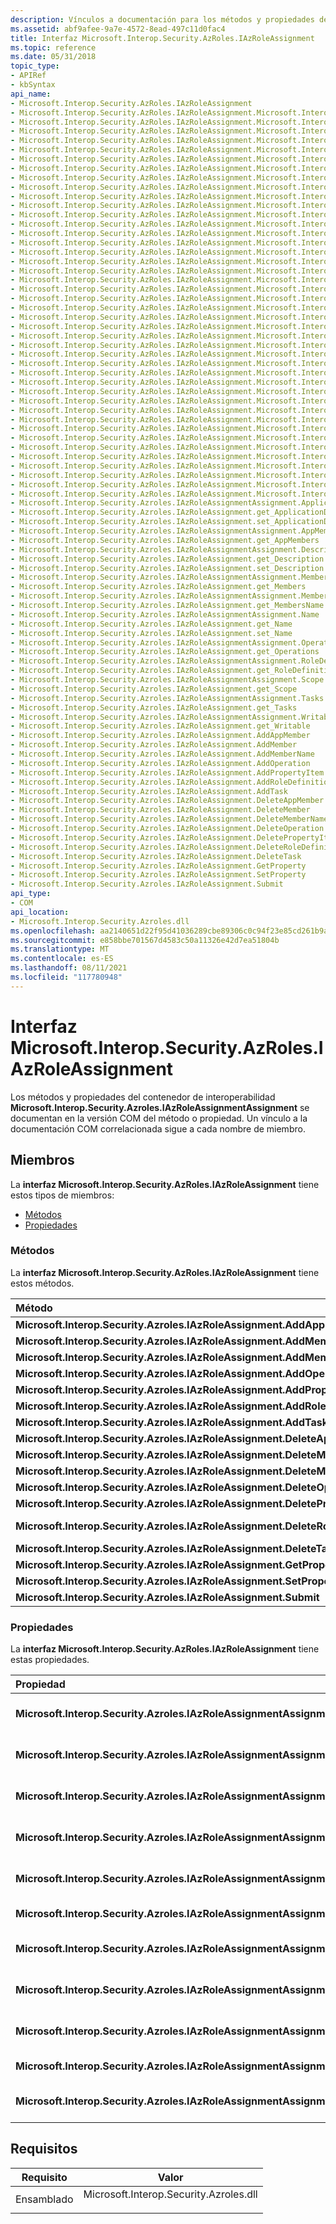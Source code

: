 ```yaml
---
description: Vínculos a documentación para los métodos y propiedades del contenedor de interoperabilidad IAzRoleAssignment.
ms.assetid: abf9afee-9a7e-4572-8ead-497c11d0fac4
title: Interfaz Microsoft.Interop.Security.AzRoles.IAzRoleAssignment
ms.topic: reference
ms.date: 05/31/2018
topic_type:
- APIRef
- kbSyntax
api_name:
- Microsoft.Interop.Security.AzRoles.IAzRoleAssignment
- Microsoft.Interop.Security.AzRoles.IAzRoleAssignment.Microsoft.Interop.Security.Azroles.IAzRoleAssignment.AddAppMember
- Microsoft.Interop.Security.AzRoles.IAzRoleAssignment.Microsoft.Interop.Security.Azroles.IAzRoleAssignment.AddMember
- Microsoft.Interop.Security.AzRoles.IAzRoleAssignment.Microsoft.Interop.Security.Azroles.IAzRoleAssignment.AddMemberName
- Microsoft.Interop.Security.AzRoles.IAzRoleAssignment.Microsoft.Interop.Security.Azroles.IAzRoleAssignment.AddOperation
- Microsoft.Interop.Security.AzRoles.IAzRoleAssignment.Microsoft.Interop.Security.Azroles.IAzRoleAssignment.AddPropertyItem
- Microsoft.Interop.Security.AzRoles.IAzRoleAssignment.Microsoft.Interop.Security.Azroles.IAzRoleAssignment.AddRoleDefinition
- Microsoft.Interop.Security.AzRoles.IAzRoleAssignment.Microsoft.Interop.Security.Azroles.IAzRoleAssignment.AddTask
- Microsoft.Interop.Security.AzRoles.IAzRoleAssignment.Microsoft.Interop.Security.Azroles.IAzRoleAssignment.DeleteAppMember
- Microsoft.Interop.Security.AzRoles.IAzRoleAssignment.Microsoft.Interop.Security.Azroles.IAzRoleAssignment.DeleteMember
- Microsoft.Interop.Security.AzRoles.IAzRoleAssignment.Microsoft.Interop.Security.Azroles.IAzRoleAssignment.DeleteMemberName
- Microsoft.Interop.Security.AzRoles.IAzRoleAssignment.Microsoft.Interop.Security.Azroles.IAzRoleAssignment.DeleteOperation
- Microsoft.Interop.Security.AzRoles.IAzRoleAssignment.Microsoft.Interop.Security.Azroles.IAzRoleAssignment.DeletePropertyItem
- Microsoft.Interop.Security.AzRoles.IAzRoleAssignment.Microsoft.Interop.Security.Azroles.IAzRoleAssignment.DeleteRoleDefinition
- Microsoft.Interop.Security.AzRoles.IAzRoleAssignment.Microsoft.Interop.Security.Azroles.IAzRoleAssignment.DeleteTask
- Microsoft.Interop.Security.AzRoles.IAzRoleAssignment.Microsoft.Interop.Security.Azroles.IAzRoleAssignment.GetProperty
- Microsoft.Interop.Security.AzRoles.IAzRoleAssignment.Microsoft.Interop.Security.Azroles.IAzRoleAssignment.SetProperty
- Microsoft.Interop.Security.AzRoles.IAzRoleAssignment.Microsoft.Interop.Security.Azroles.IAzRoleAssignment.Submit
- Microsoft.Interop.Security.AzRoles.IAzRoleAssignment.Microsoft.Interop.Security.Azroles.IAzRoleAssignmentAssignment.ApplicationData
- Microsoft.Interop.Security.AzRoles.IAzRoleAssignment.Microsoft.Interop.Security.Azroles.IAzRoleAssignment.get_ApplicationData
- Microsoft.Interop.Security.AzRoles.IAzRoleAssignment.Microsoft.Interop.Security.Azroles.IAzRoleAssignment.set_ApplicationData
- Microsoft.Interop.Security.AzRoles.IAzRoleAssignment.Microsoft.Interop.Security.Azroles.IAzRoleAssignmentAssignment.AppMembers
- Microsoft.Interop.Security.AzRoles.IAzRoleAssignment.Microsoft.Interop.Security.Azroles.IAzRoleAssignment.get_AppMembers
- Microsoft.Interop.Security.AzRoles.IAzRoleAssignment.Microsoft.Interop.Security.Azroles.IAzRoleAssignmentAssignment.Description
- Microsoft.Interop.Security.AzRoles.IAzRoleAssignment.Microsoft.Interop.Security.Azroles.IAzRoleAssignment.get_Description
- Microsoft.Interop.Security.AzRoles.IAzRoleAssignment.Microsoft.Interop.Security.Azroles.IAzRoleAssignment.set_Description
- Microsoft.Interop.Security.AzRoles.IAzRoleAssignment.Microsoft.Interop.Security.Azroles.IAzRoleAssignmentAssignment.Members
- Microsoft.Interop.Security.AzRoles.IAzRoleAssignment.Microsoft.Interop.Security.Azroles.IAzRoleAssignment.get_Members
- Microsoft.Interop.Security.AzRoles.IAzRoleAssignment.Microsoft.Interop.Security.Azroles.IAzRoleAssignmentAssignment.MembersName
- Microsoft.Interop.Security.AzRoles.IAzRoleAssignment.Microsoft.Interop.Security.Azroles.IAzRoleAssignment.get_MembersName
- Microsoft.Interop.Security.AzRoles.IAzRoleAssignment.Microsoft.Interop.Security.Azroles.IAzRoleAssignmentAssignment.Name
- Microsoft.Interop.Security.AzRoles.IAzRoleAssignment.Microsoft.Interop.Security.Azroles.IAzRoleAssignment.get_Name
- Microsoft.Interop.Security.AzRoles.IAzRoleAssignment.Microsoft.Interop.Security.Azroles.IAzRoleAssignment.set_Name
- Microsoft.Interop.Security.AzRoles.IAzRoleAssignment.Microsoft.Interop.Security.Azroles.IAzRoleAssignmentAssignment.Operations
- Microsoft.Interop.Security.AzRoles.IAzRoleAssignment.Microsoft.Interop.Security.Azroles.IAzRoleAssignment.get_Operations
- Microsoft.Interop.Security.AzRoles.IAzRoleAssignment.Microsoft.Interop.Security.Azroles.IAzRoleAssignmentAssignment.RoleDefinitions
- Microsoft.Interop.Security.AzRoles.IAzRoleAssignment.Microsoft.Interop.Security.Azroles.IAzRoleAssignment.get_RoleDefinitions
- Microsoft.Interop.Security.AzRoles.IAzRoleAssignment.Microsoft.Interop.Security.Azroles.IAzRoleAssignmentAssignment.Scope
- Microsoft.Interop.Security.AzRoles.IAzRoleAssignment.Microsoft.Interop.Security.Azroles.IAzRoleAssignment.get_Scope
- Microsoft.Interop.Security.AzRoles.IAzRoleAssignment.Microsoft.Interop.Security.Azroles.IAzRoleAssignmentAssignment.Tasks
- Microsoft.Interop.Security.AzRoles.IAzRoleAssignment.Microsoft.Interop.Security.Azroles.IAzRoleAssignment.get_Tasks
- Microsoft.Interop.Security.AzRoles.IAzRoleAssignment.Microsoft.Interop.Security.Azroles.IAzRoleAssignmentAssignment.Writable
- Microsoft.Interop.Security.AzRoles.IAzRoleAssignment.Microsoft.Interop.Security.Azroles.IAzRoleAssignment.get_Writable
- Microsoft.Interop.Security.Azroles.IAzRoleAssignmentAssignment.ApplicationData
- Microsoft.Interop.Security.Azroles.IAzRoleAssignment.get_ApplicationData
- Microsoft.Interop.Security.Azroles.IAzRoleAssignment.set_ApplicationData
- Microsoft.Interop.Security.Azroles.IAzRoleAssignmentAssignment.AppMembers
- Microsoft.Interop.Security.Azroles.IAzRoleAssignment.get_AppMembers
- Microsoft.Interop.Security.Azroles.IAzRoleAssignmentAssignment.Description
- Microsoft.Interop.Security.Azroles.IAzRoleAssignment.get_Description
- Microsoft.Interop.Security.Azroles.IAzRoleAssignment.set_Description
- Microsoft.Interop.Security.Azroles.IAzRoleAssignmentAssignment.Members
- Microsoft.Interop.Security.Azroles.IAzRoleAssignment.get_Members
- Microsoft.Interop.Security.Azroles.IAzRoleAssignmentAssignment.MembersName
- Microsoft.Interop.Security.Azroles.IAzRoleAssignment.get_MembersName
- Microsoft.Interop.Security.Azroles.IAzRoleAssignmentAssignment.Name
- Microsoft.Interop.Security.Azroles.IAzRoleAssignment.get_Name
- Microsoft.Interop.Security.Azroles.IAzRoleAssignment.set_Name
- Microsoft.Interop.Security.Azroles.IAzRoleAssignmentAssignment.Operations
- Microsoft.Interop.Security.Azroles.IAzRoleAssignment.get_Operations
- Microsoft.Interop.Security.Azroles.IAzRoleAssignmentAssignment.RoleDefinitions
- Microsoft.Interop.Security.Azroles.IAzRoleAssignment.get_RoleDefinitions
- Microsoft.Interop.Security.Azroles.IAzRoleAssignmentAssignment.Scope
- Microsoft.Interop.Security.Azroles.IAzRoleAssignment.get_Scope
- Microsoft.Interop.Security.Azroles.IAzRoleAssignmentAssignment.Tasks
- Microsoft.Interop.Security.Azroles.IAzRoleAssignment.get_Tasks
- Microsoft.Interop.Security.Azroles.IAzRoleAssignmentAssignment.Writable
- Microsoft.Interop.Security.Azroles.IAzRoleAssignment.get_Writable
- Microsoft.Interop.Security.Azroles.IAzRoleAssignment.AddAppMember
- Microsoft.Interop.Security.Azroles.IAzRoleAssignment.AddMember
- Microsoft.Interop.Security.Azroles.IAzRoleAssignment.AddMemberName
- Microsoft.Interop.Security.Azroles.IAzRoleAssignment.AddOperation
- Microsoft.Interop.Security.Azroles.IAzRoleAssignment.AddPropertyItem
- Microsoft.Interop.Security.Azroles.IAzRoleAssignment.AddRoleDefinition
- Microsoft.Interop.Security.Azroles.IAzRoleAssignment.AddTask
- Microsoft.Interop.Security.Azroles.IAzRoleAssignment.DeleteAppMember
- Microsoft.Interop.Security.Azroles.IAzRoleAssignment.DeleteMember
- Microsoft.Interop.Security.Azroles.IAzRoleAssignment.DeleteMemberName
- Microsoft.Interop.Security.Azroles.IAzRoleAssignment.DeleteOperation
- Microsoft.Interop.Security.Azroles.IAzRoleAssignment.DeletePropertyItem
- Microsoft.Interop.Security.Azroles.IAzRoleAssignment.DeleteRoleDefinition
- Microsoft.Interop.Security.Azroles.IAzRoleAssignment.DeleteTask
- Microsoft.Interop.Security.Azroles.IAzRoleAssignment.GetProperty
- Microsoft.Interop.Security.Azroles.IAzRoleAssignment.SetProperty
- Microsoft.Interop.Security.Azroles.IAzRoleAssignment.Submit
api_type:
- COM
api_location:
- Microsoft.Interop.Security.Azroles.dll
ms.openlocfilehash: aa2140651d22f95d41036289cbe89306c0c94f23e85cd261b9a8b623d1d74ff7
ms.sourcegitcommit: e858bbe701567d4583c50a11326e42d7ea51804b
ms.translationtype: MT
ms.contentlocale: es-ES
ms.lasthandoff: 08/11/2021
ms.locfileid: "117780948"
---
```

# <a name="microsoftinteropsecurityazrolesiazroleassignment-interface"></a>Interfaz Microsoft.Interop.Security.AzRoles.IAzRoleAssignment

Los métodos y propiedades del contenedor de interoperabilidad **Microsoft.Interop.Security.Azroles.IAzRoleAssignmentAssignment** se documentan en la versión COM del método o propiedad. Un vínculo a la documentación COM correlacionada sigue a cada nombre de miembro.

## <a name="members"></a>Miembros

La **interfaz Microsoft.Interop.Security.AzRoles.IAzRoleAssignment** tiene estos tipos de miembros:

-   [Métodos](#methods)
-   [Propiedades](#properties)

### <a name="methods"></a>Métodos

La **interfaz Microsoft.Interop.Security.AzRoles.IAzRoleAssignment** tiene estos métodos.



| Método                                                                        | Descripción                                                                                          |
|:------------------------------------------------------------------------------|:-----------------------------------------------------------------------------------------------------|
| **Microsoft.Interop.Security.Azroles.IAzRoleAssignment.AddAppMember**         | [**IAzRole::AddAppMember**](/windows/desktop/api/Azroles/nf-azroles-iazrole-addappmember)<br/>                                     |
| **Microsoft.Interop.Security.Azroles.IAzRoleAssignment.AddMember**            | [**IAzRole::AddMember**](/windows/desktop/api/Azroles/nf-azroles-iazrole-addmember)<br/>                                           |
| **Microsoft.Interop.Security.Azroles.IAzRoleAssignment.AddMemberName**        | [**IAzRole::AddMemberName**](/windows/desktop/api/Azroles/nf-azroles-iazrole-addmembername)<br/>                                   |
| **Microsoft.Interop.Security.Azroles.IAzRoleAssignment.AddOperation**         | [**IAzRole::AddOperation**](/windows/desktop/api/Azroles/nf-azroles-iazrole-addoperation)<br/>                                     |
| **Microsoft.Interop.Security.Azroles.IAzRoleAssignment.AddPropertyItem**      | [**IAzRole::AddPropertyItem**](/windows/desktop/api/Azroles/nf-azroles-iazrole-addpropertyitem)<br/>                               |
| **Microsoft.Interop.Security.Azroles.IAzRoleAssignment.AddRoleDefinition**    | [**IAzRoleAssignment::AddRoleDefinition**](/windows/desktop/api/Azroles/nf-azroles-iazroleassignment-addroledefinition)<br/>       |
| **Microsoft.Interop.Security.Azroles.IAzRoleAssignment.AddTask**              | [**IAzRole::AddTask**](/windows/desktop/api/Azroles/nf-azroles-iazrole-addtask)<br/>                                               |
| **Microsoft.Interop.Security.Azroles.IAzRoleAssignment.DeleteAppMember**      | [**IAzRole::D eleteAppMember**](/windows/desktop/api/Azroles/nf-azroles-iazrole-deleteappmember)<br/>                               |
| **Microsoft.Interop.Security.Azroles.IAzRoleAssignment.DeleteMember**         | [**IAzRole::D eleteMember**](/windows/desktop/api/Azroles/nf-azroles-iazrole-deletemember)<br/>                                     |
| **Microsoft.Interop.Security.Azroles.IAzRoleAssignment.DeleteMemberName**     | [**IAzRole::D eleteMemberName**](/windows/desktop/api/Azroles/nf-azroles-iazrole-deletemembername)<br/>                             |
| **Microsoft.Interop.Security.Azroles.IAzRoleAssignment.DeleteOperation**      | [**IAzRole::D eleteOperation**](/windows/desktop/api/Azroles/nf-azroles-iazrole-deleteoperation)<br/>                               |
| **Microsoft.Interop.Security.Azroles.IAzRoleAssignment.DeletePropertyItem**   | [**IAzRole::D eletePropertyItem**](/windows/desktop/api/Azroles/nf-azroles-iazrole-deletepropertyitem)<br/>                         |
| **Microsoft.Interop.Security.Azroles.IAzRoleAssignment.DeleteRoleDefinition** | [**IAzRoleAssignment::D eleteRoleDefinition**](/windows/desktop/api/Azroles/nf-azroles-iazroleassignment-deleteroledefinition)<br/> |
| **Microsoft.Interop.Security.Azroles.IAzRoleAssignment.DeleteTask**           | [**IAzRole::D eleteTask**](/windows/desktop/api/Azroles/nf-azroles-iazrole-deletetask)<br/>                                         |
| **Microsoft.Interop.Security.Azroles.IAzRoleAssignment.GetProperty**          | [**IAzRole::GetProperty**](/windows/desktop/api/Azroles/nf-azroles-iazrole-getproperty)<br/>                                       |
| **Microsoft.Interop.Security.Azroles.IAzRoleAssignment.SetProperty**          | [**IAzRole::SetProperty**](/windows/desktop/api/Azroles/nf-azroles-iazrole-setproperty)<br/>                                       |
| **Microsoft.Interop.Security.Azroles.IAzRoleAssignment.Submit**               | [**IAzRole::Submit**](/windows/desktop/api/Azroles/nf-azroles-iazrole-submit)<br/>                                                 |



 

### <a name="properties"></a>Propiedades

La **interfaz Microsoft.Interop.Security.AzRoles.IAzRoleAssignment** tiene estas propiedades.



| Propiedad                                                                                      | Tipo de acceso           | Descripción                                                                                           |
|:----------------------------------------------------------------------------------------------|:----------------------|:------------------------------------------------------------------------------------------------------|
| **Microsoft.Interop.Security.Azroles.IAzRoleAssignmentAssignment.ApplicationData**<br/> | Lectura/escritura<br/> | [**Propiedad ApplicationData de IAzRole**](/windows/desktop/api/Azroles/nf-azroles-iazrole-get_applicationdata)<br/>                     |
| **Microsoft.Interop.Security.Azroles.IAzRoleAssignmentAssignment.AppMembers**<br/>      | Solo lectura<br/>  | [**Propiedad AppMembers de IAzRole**](/windows/desktop/api/Azroles/nf-azroles-iazrole-get_appmembers)<br/>                               |
| **Microsoft.Interop.Security.Azroles.IAzRoleAssignmentAssignment.Description**<br/>     | Lectura/escritura<br/> | [**Propiedad Description de IAzRole**](/windows/desktop/api/Azroles/nf-azroles-iazrole-get_description)<br/>                             |
| **Microsoft.Interop.Security.Azroles.IAzRoleAssignmentAssignment.Members**<br/>         | Solo lectura<br/>  | [**Propiedad Members de IAzRole**](/windows/desktop/api/Azroles/nf-azroles-iazrole-get_members)<br/>                                     |
| **Microsoft.Interop.Security.Azroles.IAzRoleAssignmentAssignment.MembersName**<br/>     | Solo lectura<br/>  | [**Propiedad MembersName de IAzRole**](/windows/desktop/api/Azroles/nf-azroles-iazrole-get_membersname)<br/>                             |
| **Microsoft.Interop.Security.Azroles.IAzRoleAssignmentAssignment.Name**<br/>            | Lectura/escritura<br/> | [**Propiedad Name de IAzRole**](/windows/desktop/api/Azroles/nf-azroles-iazrole-get_name)<br/>                                           |
| **Microsoft.Interop.Security.Azroles.IAzRoleAssignmentAssignment.Operations**<br/>      | Solo lectura<br/>  | [**Propiedad Operations de IAzRole**](/windows/desktop/api/Azroles/nf-azroles-iazrole-get_operations)<br/>                               |
| **Microsoft.Interop.Security.Azroles.IAzRoleAssignmentAssignment.RoleDefinitions**<br/> | Solo lectura<br/>  | [**Propiedad RoleDefinitions de IAzRoleAssignment**](/windows/desktop/api/Azroles/nf-azroles-iazroleassignment-get_roledefinitions)<br/> |
| **Microsoft.Interop.Security.Azroles.IAzRoleAssignmentAssignment.Scope**<br/>           | Solo lectura<br/>  | [**Propiedad Scope de IAzRoleAssignment**](/windows/desktop/api/Azroles/nf-azroles-iazroleassignment-get_scope)<br/>                     |
| **Microsoft.Interop.Security.Azroles.IAzRoleAssignmentAssignment.Tasks**<br/>           | Solo lectura<br/>  | [**Propiedad Tasks de IAzRole**](/windows/desktop/api/Azroles/nf-azroles-iazrole-get_tasks)<br/>                                         |
| **Microsoft.Interop.Security.Azroles.IAzRoleAssignmentAssignment.Writable**<br/>        | Solo lectura<br/>  | [**Propiedad grabable de IAzRole**](/windows/desktop/api/Azroles/nf-azroles-iazrole-get_writable)<br/>                                   |



 

## <a name="requirements"></a>Requisitos



| Requisito | Valor |
|---------------------|-------------------------------------------------------------------------------------------------------------------|
| Ensamblado<br/> | <dl> <dt>Microsoft.Interop.Security.Azroles.dll</dt> </dl> |



 

 




